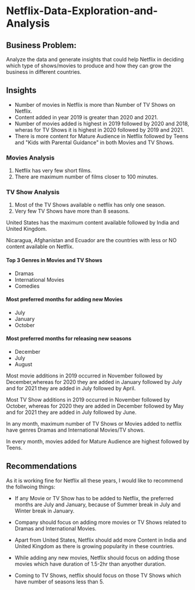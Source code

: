 # Netflix-Data-Exploration-and-Analysis
## Business Problem:
Analyze the data and generate insights that could help Netflix in deciding which type of shows/movies to produce and how they can grow the business in different countries.

## Insights
* Number of movies in Netflix is more than Number of TV Shows on Netflix.
* Content added in year 2019 is greater than 2020 and 2021.
* Number of movies added is highest in 2019 followed by 2020 and 2018, wheras for TV Shows it is highest in 2020 followed by 2019 and 2021.
* There is more content for Mature Audience in Netflix followed by Teens and "Kids with Parental Guidance" in both Movies and TV Shows.
### Movies Analysis
1. Netflix has very few short films.
2. There are maximum number of films closer to 100 minutes.
### TV Show Analysis
1. Most of the TV Shows available o netflix has only one season.
2. Very few TV Shows have more than 8 seasons.

United States has the maximum content available followed by India and United Kingdom.

Nicaragua, Afghanistan and Ecuador are the countries with less or NO content available on Netflix.

#### Top 3 Genres in Movies and TV Shows
* Dramas
* International Movies
* Comedies
#### Most preferred months for adding new Movies
* July
* January
* October
#### Most preferred months for releasing new seasons
* December
* July
* August

Most movie additions in 2019 occurred in November followed by December,whereas for 2020 they are added in January followed by July and for 2021 they are added in July followed by April.

Most TV Show additions in 2019 occurred in November followed by October, whereas for 2020 they are added in December followed by May and for 2021 they are added in July followed by June.

In any month, maximum number of TV Shows or Movies added to netflix have genres Dramas and International Movies/TV shows.

In every month, movies added for Mature Audience are highest followed by Teens.

## Recommendations
As it is working fine for Netflix all these years, I would like to recommend the follwoing things:

* If any Movie or TV Show has to be added to Netflix, the preferred months are July and January, because of Summer break in July and Winter break in January.

* Company should focus on adding more movies or TV Shows related to Dramas and International Movies.

* Apart from United States, Netflix should add more Content in India and United Kingdom as there is growing popularity in these countries.

* While adding any new movies, Netflix should focus on adding those movies which have duration of 1.5-2hr than anyother duration.

* Coming to TV Shows, netflix should focus on those TV Shows which have number of seasons less than 5.
